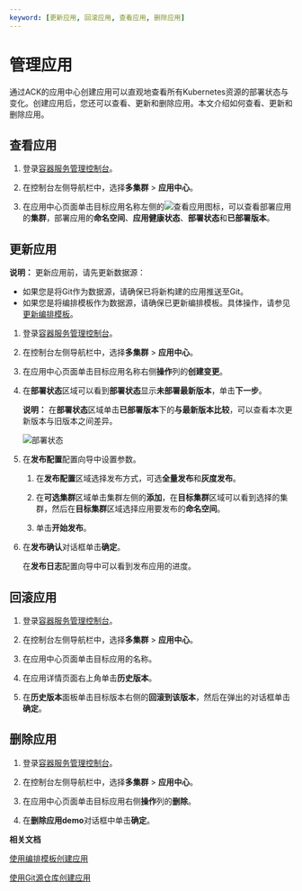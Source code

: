 ```yaml
---
keyword: [更新应用, 回滚应用, 查看应用, 删除应用]
---
```


# 管理应用

通过ACK的应用中心创建应用可以直观地查看所有Kubernetes资源的部署状态与变化。创建应用后，您还可以查看、更新和删除应用。本文介绍如何查看、更新和删除应用。

## 查看应用

1.  登录[容器服务管理控制台](https://cs.console.aliyun.com)。

2.  在控制台左侧导航栏中，选择**多集群** \> **应用中心**。

3.  在应用中心页面单击目标应用名称左侧的![查看应用](https://static-aliyun-doc.oss-accelerate.aliyuncs.com/assets/img/zh-CN/1976938161/p260333.png)图标，可以查看部署应用的**集群**，部署应用的**命名空间**、**应用健康状态**、**部署状态**和**已部署版本**。


## 更新应用

**说明：** 更新应用前，请先更新数据源：

-   如果您是将Git作为数据源，请确保已将新构建的应用推送至Git。
-   如果您是将编排模板作为数据源，请确保已更新编排模板。具体操作，请参见[更新编排模板](/cn.zh-CN/Kubernetes集群用户指南/应用市场/模板管理/更新编排模板.md)。

1.  登录[容器服务管理控制台](https://cs.console.aliyun.com)。

2.  在控制台左侧导航栏中，选择**多集群** \> **应用中心**。

3.  在应用中心页面单击目标应用名称右侧**操作**列的**创建变更**。

4.  在**部署状态**区域可以看到**部署状态**显示**未部署最新版本**，单击**下一步**。

    **说明：** 在**部署状态**区域单击**已部署版本**下的**与最新版本比较**，可以查看本次更新版本与旧版本之间差异。

    ![部署状态](https://static-aliyun-doc.oss-accelerate.aliyuncs.com/assets/img/zh-CN/1976938161/p260376.png)

5.  在**发布配置**配置向导中设置参数。

    1.  在**发布配置**区域选择发布方式，可选**全量发布**和**灰度发布**。

    2.  在**可选集群**区域单击集群左侧的**添加**，在**目标集群**区域可以看到选择的集群，然后在**目标集群**区域选择应用要发布的**命名空间**。

    3.  单击**开始发布**。

6.  在**发布确认**对话框单击**确定**。

    在**发布日志**配置向导中可以看到发布应用的进度。


## 回滚应用

1.  登录[容器服务管理控制台](https://cs.console.aliyun.com)。

2.  在控制台左侧导航栏中，选择**多集群** \> **应用中心**。

3.  在应用中心页面单击目标应用的名称。

4.  在应用详情页面右上角单击**历史版本**。

5.  在**历史版本**面板单击目标版本右侧的**回滚到该版本**，然后在弹出的对话框单击**确定**。


## 删除应用

1.  登录[容器服务管理控制台](https://cs.console.aliyun.com)。

2.  在控制台左侧导航栏中，选择**多集群** \> **应用中心**。

3.  在应用中心页面单击目标应用右侧**操作**列的**删除**。

4.  在**删除应用demo**对话框中单击**确定**。


**相关文档**  


[使用编排模板创建应用](/cn.zh-CN/Kubernetes集群用户指南/应用中心/应用管理/使用编排模板创建应用.md)

[使用Git源仓库创建应用](/cn.zh-CN/Kubernetes集群用户指南/应用中心/应用管理/使用Git源仓库创建应用.md)

